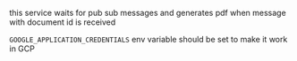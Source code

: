 this service waits for pub sub messages and generates pdf when message with document id is received

`GOOGLE_APPLICATION_CREDENTIALS` env variable should be set to make it work in GCP